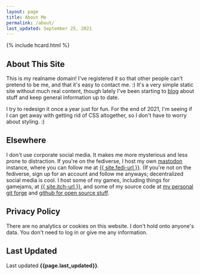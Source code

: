 ```yaml
---
layout: page
title: About Me
permalink: /about/
last_updated: September 25, 2021
---
```


{% include hcard.html %}

## About This Site

This is my realname domain! I've registered it so that other people can't pretend to be me, and that it's easy to contact me. :) It's a very simple static site without much real content, though lately I've been starting to <a href="/blog">blog</a> about stuff and keep general information up to date.

I try to redesign it once a year just for fun. For the end of 2021, I'm seeing if I can get away with getting rid of CSS altogether, so I don't have to worry about styling. :)

## Elsewhere

I don't use corporate social media. It makes me more mysterious and less prone to distraction. If you're on the fediverse, I host my own <a href="https://joinmastodon.org/">mastodon</a> instance, where you can follow me at <a href="{{ site.fedi-url }}" target="_blank">{{ site.fedi-url }}</a>. (If you're not on the fediverse, sign up for an account and follow me anyways; decentralized social media is cool. I host some of my games, including things for gamejams, at <a href="{{ site.itch-url }}" target="_blank">{{ site.itch-url }}</a>, and some of my source code at <a href="http://git.city-of-glass.net/gitea">my personal git forge</a> and <a href="{{ site.github-url }}">github for open source stuff</a>.

## Privacy Policy

There are no analytics or cookies on this website. I don't hold onto anyone's data. You don't need to log in or give me any information. 

## Last Updated

Last updated **{{page.last_updated}}**.


